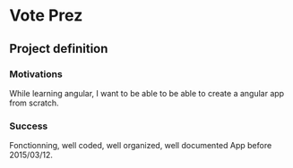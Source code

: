 # Vote Prez

## Project definition

### Motivations

While learning angular, I want to be able to be able to create a angular
app from scratch.

### Success

Fonctionning, well coded, well organized, well documented App before 2015/03/12.
